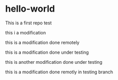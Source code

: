 # hello-world
This is a first repo test

this i a modification

this is a modification done remotely

this is a modification done under testing

this is another modification done under testing

this is a modification done remotly in testing branch

